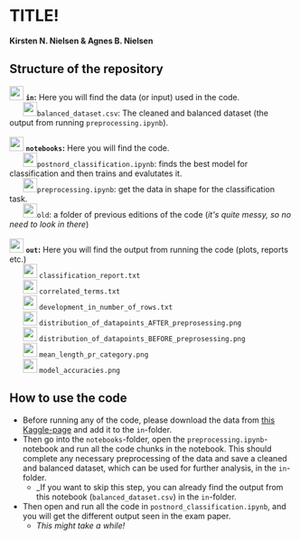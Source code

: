 # TITLE!
**Kirsten N. Nielsen & Agnes B. Nielsen**

## Structure of the repository
<img src="https://img.icons8.com/?size=512&id=JHFYPQIPcXti&format=png"  width="25" height="25"> __`in`:__ Here you will find the data (or input) used in the code.\
&nbsp;&nbsp;&nbsp;&nbsp;&nbsp;&nbsp;<img src="https://img.icons8.com/?size=512&id=63488&format=png"  width="25" height="25">`balanced_dataset.csv`: The cleaned and balanced dataset (the output from running `preprocessing.ipynb`).\
\
<img src="https://img.icons8.com/?size=512&id=JHFYPQIPcXti&format=png"  width="25" height="25"> __`notebooks`:__ Here you will find the code.\
&nbsp;&nbsp;&nbsp;&nbsp;&nbsp;&nbsp;<img src="https://img.icons8.com/?size=512&id=J0SgMWzAxqFj&format=png"  width="25" height="25">`postnord_classification.ipynb`: finds the best model for classification and then trains and evalutates it.\
&nbsp;&nbsp;&nbsp;&nbsp;&nbsp;&nbsp;<img src="https://img.icons8.com/?size=512&id=J0SgMWzAxqFj&format=png"  width="25" height="25">`preprocessing.ipynb`: get the data in shape for the classification task.\
&nbsp;&nbsp;&nbsp;&nbsp;&nbsp;&nbsp;<img src="https://img.icons8.com/?size=512&id=JHFYPQIPcXti&format=png"  width="25" height="25">`old`: a folder of previous editions of the code (_it's quite messy, so no need to look in there_)\
\
<img src="https://img.icons8.com/?size=512&id=JHFYPQIPcXti&format=png"  width="25" height="25"> __`out`:__ Here you will find the output from running the code (plots, reports etc.)\
&nbsp;&nbsp;&nbsp;&nbsp;&nbsp;&nbsp;<img src="https://img.icons8.com/?size=512&id=102179&format=png"  width="25" height="25"> `classification_report.txt`\
&nbsp;&nbsp;&nbsp;&nbsp;&nbsp;&nbsp;<img src="https://img.icons8.com/?size=512&id=102179&format=png"  width="25" height="25"> `correlated_terms.txt`\
&nbsp;&nbsp;&nbsp;&nbsp;&nbsp;&nbsp;<img src="https://img.icons8.com/?size=512&id=102179&format=png"  width="25" height="25"> `development_in_number_of_rows.txt`\
&nbsp;&nbsp;&nbsp;&nbsp;&nbsp;&nbsp;<img src="https://img.icons8.com/?size=512&id=112856&format=png"  width="25" height="25"> `distribution_of_datapoints_AFTER_preprosessing.png`\
&nbsp;&nbsp;&nbsp;&nbsp;&nbsp;&nbsp;<img src="https://img.icons8.com/?size=512&id=112856&format=png"  width="25" height="25"> `distribution_of_datapoints_BEFORE_preprosessing.png`\
&nbsp;&nbsp;&nbsp;&nbsp;&nbsp;&nbsp;<img src="https://img.icons8.com/?size=512&id=112856&format=png"  width="25" height="25"> `mean_length_pr_category.png`\
&nbsp;&nbsp;&nbsp;&nbsp;&nbsp;&nbsp;<img src="https://img.icons8.com/?size=512&id=112856&format=png"  width="25" height="25"> `model_accuracies.png`
## How to use the code
- Before running any of the code, please download the data from [this Kaggle-page](https://www.kaggle.com/datasets/nicklasstiborgm/reviews-of-postnords-trustpilot-page) and add it to the `in`-folder.
- Then go into the `notebooks`-folder, open the `preprocessing.ipynb`-notebook and run all the code chunks in the notebook. This should complete any necessary preprocessing of the data and save a cleaned and balanced dataset, which can be used for further analysis, in the `in`-folder.
    - _If you want to skip this step, you can already find the output from this notebook (`balanced_dataset.csv`) in the `in`-folder.
- Then open and run all the code in `postnord_classification.ipynb`, and you will get the different output seen in the exam paper.
    - _This might take a while!_
